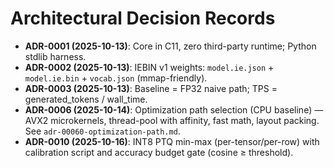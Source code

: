 # Architectural Decision Records

- **ADR-0001 (2025-10-13)**: Core in C11, zero third-party runtime; Python stdlib harness.
- **ADR-0002 (2025-10-13)**: IEBIN v1 weights: `model.ie.json` + `model.ie.bin` + `vocab.json` (mmap-friendly).
- **ADR-0003 (2025-10-13)**: Baseline = FP32 naive path; TPS = generated_tokens / wall_time.
- **ADR-0006 (2025-10-14)**: Optimization path selection (CPU baseline) — AVX2 microkernels, thread-pool with affinity, fast math, layout packing. See `adr-00060-optimization-path.md`.
- **ADR-0010 (2025-10-16)**: INT8 PTQ min-max (per-tensor/per-row) with calibration script and accuracy budget gate (cosine ≥ threshold).
